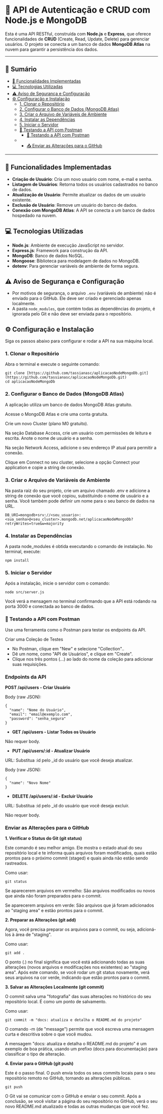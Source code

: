 # 📌 API de Autenticação e CRUD com Node.js e MongoDB

Esta é uma API RESTful, construída com **Node.js** e **Express**, que oferece funcionalidades de **CRUD** (Create, Read, Update, Delete) para gerenciar usuários. O projeto se conecta a um banco de dados **MongoDB Atlas** na nuvem para garantir a persistência dos dados.

---
## 📑 Sumário

- [🚀 Funcionalidades Implementadas](#-funcionalidades-implementadas)
- [💻 Tecnologias Utilizadas](#-tecnologias-utilizadas)
- [⚠️ Aviso de Segurança e Configuração](#️-aviso-de-segurança-e-configuração)
- [⚙️ Configuração e Instalação](#️-configuração-e-instalação)
  - [1. Clonar o Repositório](#1-clonar-o-repositório)
  - [2. Configurar o Banco de Dados (MongoDB Atlas)](#2-configurar-o-banco-de-dados-mongodb-atlas)
  - [3. Criar o Arquivo de Variáveis de Ambiente](#3-criar-o-arquivo-de-variáveis-de-ambiente)
  - [4. Instalar as Dependências](#4-instalar-as-dependências)
  - [5. Iniciar o Servidor](#5-iniciar-o-servidor)
  - [🧪 Testando a API com Postman](#-testando-a-api-com-postman)
    - [🧪 Testando a API com Postman](#-testando-a-api-com-postman)
  - - [📤 Enviar as Alterações para o GitHub](#enviar-as-alteracoes-para-o-github)

---

## 🚀 Funcionalidades Implementadas

-   **Criação de Usuário**: Cria um novo usuário com nome, e-mail e senha.
-   **Listagem de Usuários**: Retorna todos os usuários cadastrados no banco de dados.
-   **Atualização de Usuário**: Permite atualizar os dados de um usuário existente.
-   **Exclusão de Usuário**: Remove um usuário do banco de dados.
-   **Conexão com MongoDB Atlas**: A API se conecta a um banco de dados hospedado na nuvem.

## 💻 Tecnologias Utilizadas

-   **Node.js**: Ambiente de execução JavaScript no servidor.
-   **Express.js**: Framework para construção da API.
-   **MongoDB**: Banco de dados NoSQL.
-   **Mongoose**: Biblioteca para modelagem de dados no MongoDB.
-   **dotenv**: Para gerenciar variáveis de ambiente de forma segura.

## ⚠️ Aviso de Segurança e Configuração

-   Por motivos de segurança, o arquivo `.env` (variáveis de ambiente) não é enviado para o GitHub. Ele deve ser criado e gerenciado apenas localmente.
-   A pasta `node_modules`, que contém todas as dependências do projeto, é ignorada pelo Git e não deve ser enviada para o repositório.

## ⚙️ Configuração e Instalação

Siga os passos abaixo para configurar e rodar a API na sua máquina local.

### 1. Clonar o Repositório

Abra o terminal e execute o seguinte comando:

```
git clone [https://github.com/tassianasc/aplicacaoNodeMongoDb.git](https://github.com/tassianasc/aplicacaoNodeMongoDb.git)
cd aplicacaoNodeMongoDb 
```

### **2. Configurar o Banco de Dados (MongoDB Atlas)**
A aplicação utiliza um banco de dados MongoDB Atlas gratuito.

Acesse o MongoDB Atlas e crie uma conta gratuita.

Crie um novo Cluster (plano M0 gratuito).

Na seção Database Access, crie um usuário com permissões de leitura e escrita. Anote o nome de usuário e a senha.

Na seção Network Access, adicione o seu endereço IP atual para permitir a conexão.

Clique em Connect no seu cluster, selecione a opção Connect your application e copie a string de conexão.

### **3. Criar o Arquivo de Variáveis de Ambiente**
Na pasta raiz do seu projeto, crie um arquivo chamado .env e adicione a string de conexão que você copiou, substituindo o nome de usuário e a senha. Você também pode definir um nome para o seu banco de dados na URL.
``` 
DB_URI=mongodb+srv://<seu_usuario>:<sua_senha>@<seu_cluster>.mongodb.net/aplicacaoNodeMongoDb?retryWrites=true&w=majority 
```

### **4. Instalar as Dependências**
A pasta node_modules é obtida executando o comando de instalação. No terminal, execute:

``` npm install ```

### **5. Iniciar o Servidor**
Após a instalação, inicie o servidor com o comando:

``` node src/server.js ```

Você verá a mensagem no terminal confirmando que a API está rodando na porta 3000 e conectada ao banco de dados.

### 🧪 Testando a API com Postman
Use uma ferramenta como o Postman para testar os endpoints da API.

Criar uma Coleção de Testes
-   No Postman, clique em "New" e selecione "Collection"..
-   Dê um nome, como "API de Usuários", e clique em "Create".
-   Clique nos três pontos (...) ao lado do nome da coleção para adicionar suas requisições.

### Endpoints da API
**POST /api/users - Criar Usuário**

Body (raw JSON):
```
{
  "name": "Nome do Usuário",
  "email": "email@exemplo.com",
  "password": "senha_segura"
}
```
-   **GET /api/users - Listar Todos os Usuário**

Não requer body.

-  **PUT /api/users/:id - Atualizar Usuário**

URL: Substitua :id pelo _id do usuário que você deseja atualizar.

Body (raw JSON):
```
{
  "name": "Novo Nome"
}
```
- **DELETE /api/users/:id - Excluir Usuário**

URL: Substitua :id pelo _id do usuário que você deseja excluir.

Não requer body.

### Enviar as Alterações para o GitHub

**1. Verificar o Status do Git (git status)**

Este comando é seu melhor amigo. Ele mostra o estado atual do seu repositório local e te informa quais arquivos foram modificados, quais estão prontos para o próximo commit (staged) e quais ainda não estão sendo rastreados.

Como usar:
```
git status 
```
Se aparecerem arquivos em vermelho: São arquivos modificados ou novos que ainda não foram preparados para o commit.

Se aparecerem arquivos em verde: São arquivos que já foram adicionados ao "staging area" e estão prontos para o commit.

**2. Preparar as Alterações (git add)**

Agora, você precisa preparar os arquivos para o commit, ou seja, adicioná-los à área de "staging".

Como usar:

```git add . ```

O ponto (.) no final significa que você está adicionando todas as suas alterações (novos arquivos e modificações nos existentes) ao "staging area". Após este comando, se você rodar um git status novamente, verá seus arquivos na cor verde, indicando que estão prontos para o commit.

**3. Salvar as Alterações Localmente (git commit)**

O commit salva uma "fotografia" das suas alterações no histórico do seu repositório local. É como um ponto de salvamento.

Como usar:

```git commit -m "docs: atualiza e detalha o README.md do projeto" ```

O comando -m (de "message") permite que você escreva uma mensagem curta e descritiva sobre o que você mudou.

A mensagem "docs: atualiza e detalha o README.md do projeto" é um exemplo de boa prática, usando um prefixo (docs para documentação) para classificar o tipo de alteração.

**4. Enviar para o GitHub (git push)**

Este é o passo final. O push envia todos os seus commits locais para o seu repositório remoto no GitHub, tornando as alterações públicas.

```git push ```

O Git vai se comunicar com o GitHub e enviar o seu commit. Após a conclusão, se você visitar a página do seu repositório no GitHub, verá o seu novo README.md atualizado e todas as outras mudanças que você fez.